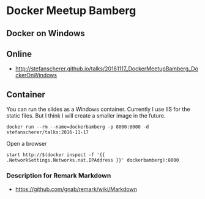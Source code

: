 # Docker Meetup Bamberg
## Docker on Windows

## Online

* http://stefanscherer.github.io/talks/20161117_DockerMeetupBamberg_DockerOnWindows

## Container

You can run the slides as a Windows container. Currently I use IIS for the static files. But I think I will create a smaller image in the future.

```
docker run --rm --name=dockerbamberg -p 8000:8000 -d stefanscherer/talks:2016-11-17
```

Open a browser

```
start http://$(docker inspect -f '{{ .NetworkSettings.Networks.nat.IPAddress }}' dockerbamberg):8000
```

### Description for Remark Markdown

* https://github.com/gnab/remark/wiki/Markdown

